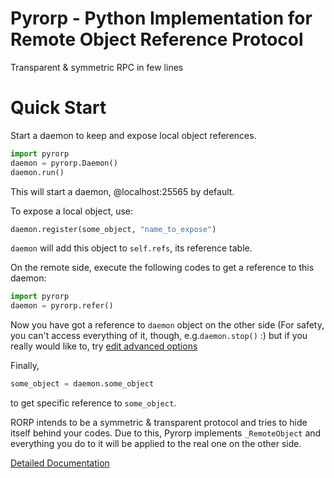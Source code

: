 Pyrorp - Python Implementation for Remote Object Reference Protocol
=====

Transparent & symmetric RPC in few lines

Quick Start
=====

Start a daemon to keep and expose local object references.
```Python
import pyrorp
daemon = pyrorp.Daemon()
daemon.run()
```
This will start a daemon, @localhost:25565 by default.

To expose a local object, use: 
```Python
daemon.register(some_object, "name_to_expose")
```
`daemon` will add this object to `self.refs`, its reference table.

On the remote side, execute the following codes to get a reference to this daemon:
```Python
import pyrorp
daemon = pyrorp.refer()
```
Now you have got a reference to `daemon` object on the other side (For safety, you can't access everything of it, though,  e.g.`daemon.stop()` :) but if you really would like to, try [edit advanced options](https://github.com/aiifabbf/pyrorp/wiki/Edit-Daemon-Advanced-Options)

Finally,
```Python
some_object = daemon.some_object
```
to get specific reference to `some_object`.

RORP intends to be a symmetric & transparent protocol and tries to hide itself behind your codes. Due to this, Pyrorp implements `_RemoteObject` and everything you do to it will be applied to the real one on the other side. 

[Detailed Documentation](github.com/aiifabbf/pyrorp/wiki/RORP-Introduction)
